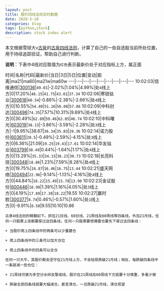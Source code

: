 ```yaml
---
layout: post
title: 股价四线法则实时数据
date: 2020-5-10
categories: blog
tags: [python,stock]
description: stock index alert
---
```



本文根据雪球大v[古泉](https://xueqiu.com/u/7148646888)的[古泉四线法则](https://xueqiu.com/7148646888/130498192)，计算了自己的一些自选股当前所处位置，用于持续追踪验证，帮助自己进行判断。

**说明**：下表中4线对应取值为`红色`表示最新价处于对应指标上方，属正面

时间|名称|代码|最新价|当日|3日|5日|位置|变动|距离|ma21|ma60|ma21w|ma60w
---|---|---|---|---|---|---|---|---
10:02:03|信维通信|[300136](https://xueqiu.com/S/SZ300136)|`49.01`|-2.02%|1.04%|4.99%|处`4`线上方|0|17.20%|`46.15`|`41.75`|`43.01`|`37.34`
10:02:06|寒锐钴业|[300618](https://xueqiu.com/S/SZ300618)|`60.54`|-0.88%|-2.38%|-2.66%|处`4`线上方|0|10.55%|`54.49`|`51.16`|`56.08`|`57.86`
10:02:09|中科创达|[300496](https://xueqiu.com/S/SZ300496)|`74.35`|7.57%|10.31%|9.89%|处`4`线上方|0|30.49%|`62.89`|`59.46`|`62.05`|`46.74`
10:02:10|中科曙光|[603019](https://xueqiu.com/S/SH603019)|`38.13`|-3.86%|-3.59%|-2.28%|处`3`线上方|-1|9.95%|38.67|`36.34`|`35.83`|`29.36`
10:02:14|诺力股份|[603611](https://xueqiu.com/S/SH603611)|`20.5`|-0.49%|-2.59%|-4.15%|处`3`线上方|0|6.36%|21.09|`19.25`|`19.43`|`17.61`
10:02:14|华友钴业|[603799](https://xueqiu.com/S/SH603799)|`38.49`|0.44%|-1.64%|1.17%|处`4`线上方|0|13.29%|`35.33`|`34.15`|`36.23`|`30.73`
10:02:18|长亮科技|[300348](https://xueqiu.com/S/SZ300348)|`18.86`|1.23%|7.59%|8.28%|处`4`线上方|0|19.75%|`16.87`|`16.46`|`16.75`|`13.44`
10:02:21|盛天网络|[300494](https://xueqiu.com/S/SZ300494)|`22.96`|-9.14%|-1.13%|-4.16%|处`4`线上方|0|44.84%|`18.22`|`15.49`|`15.78`|`13.90`
10:02:23|金证股份|[600446](https://xueqiu.com/S/SH600446)|`18.99`|1.39%|1.16%|4.05%|处`3`线上方|0|4.19%|`17.89`|`17.38`|`18.22`|19.55
10:02:27|赢时胜|[300377](https://xueqiu.com/S/SZ300377)|`8.74`|0.46%|-0.57%|1.60%|处`1`线上方|0|-9.91%|`8.58`|9.55|10.10|10.86

```
古泉4线法则的精髓如下。抓住21日线、60日线、21周线及60周线等四条线，外加21月线，任何一只股票上涨都要穿过这四条线，任何一只股票要想爆雷也要先下穿过这四条线：

+ 当股价爬上四条线中的两条可以少量建仓

+ 爬上四条线中的三条可以加大仓位

+ 爬上四条线中的四条可以全仓

任何一只大牛，其股价都会坚守在21月线上方，不会轻易跌破21月线；相反，每跌破四条线中一条就减一些仓位：

+ 21周线可做为多空分水岭及警戒线，股价在21周线及60周线下方就要十分慎重，多看少做

+ 跌破全部四条线就要大幅减仓，甚至清仓，一旦跌破21月线，清仓观望
```